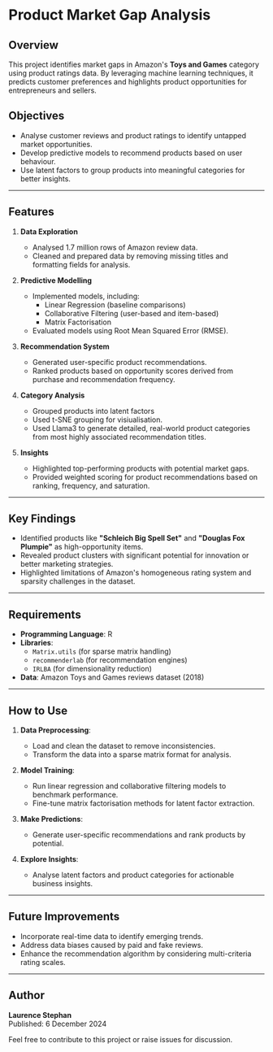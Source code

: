 # Product Market Gap Analysis

## Overview
This project identifies market gaps in Amazon's **Toys and Games** category using product ratings data. By leveraging machine learning techniques, it predicts customer preferences and highlights product opportunities for entrepreneurs and sellers. 

## Objectives
- Analyse customer reviews and product ratings to identify untapped market opportunities.
- Develop predictive models to recommend products based on user behaviour.
- Use latent factors to group products into meaningful categories for better insights.

---

## Features
1. **Data Exploration**
   - Analysed 1.7 million rows of Amazon review data.
   - Cleaned and prepared data by removing missing titles and formatting fields for analysis.

2. **Predictive Modelling**
   - Implemented models, including:
     - Linear Regression (baseline comparisons)
     - Collaborative Filtering (user-based and item-based)
     - Matrix Factorisation
   - Evaluated models using Root Mean Squared Error (RMSE).

3. **Recommendation System**
   - Generated user-specific product recommendations.
   - Ranked products based on opportunity scores derived from purchase and recommendation frequency.

4. **Category Analysis**
   - Grouped products into latent factors
   - Used t-SNE grouping for visiualisation.
   - Used Llama3 to generate detailed, real-world product categories from most highly associated recommendation titles.

5. **Insights**
   - Highlighted top-performing products with potential market gaps.
   - Provided weighted scoring for product recommendations based on ranking, frequency, and saturation.

---

## Key Findings
- Identified products like **"Schleich Big Spell Set"** and **"Douglas Fox Plumpie"** as high-opportunity items.
- Revealed product clusters with significant potential for innovation or better marketing strategies.
- Highlighted limitations of Amazon's homogeneous rating system and sparsity challenges in the dataset.

---

## Requirements
- **Programming Language**: R
- **Libraries**: 
  - `Matrix.utils` (for sparse matrix handling)
  - `recommenderlab` (for recommendation engines)
  - `IRLBA` (for dimensionality reduction)
- **Data**: Amazon Toys and Games reviews dataset (2018)

---

## How to Use
1. **Data Preprocessing**:
   - Load and clean the dataset to remove inconsistencies.
   - Transform the data into a sparse matrix format for analysis.

2. **Model Training**:
   - Run linear regression and collaborative filtering models to benchmark performance.
   - Fine-tune matrix factorisation methods for latent factor extraction.

3. **Make Predictions**:
   - Generate user-specific recommendations and rank products by potential.

4. **Explore Insights**:
   - Analyse latent factors and product categories for actionable business insights.

---

## Future Improvements
- Incorporate real-time data to identify emerging trends.
- Address data biases caused by paid and fake reviews.
- Enhance the recommendation algorithm by considering multi-criteria rating scales.

---

## Author
**Laurence Stephan**  
Published: 6 December 2024  

Feel free to contribute to this project or raise issues for discussion.
